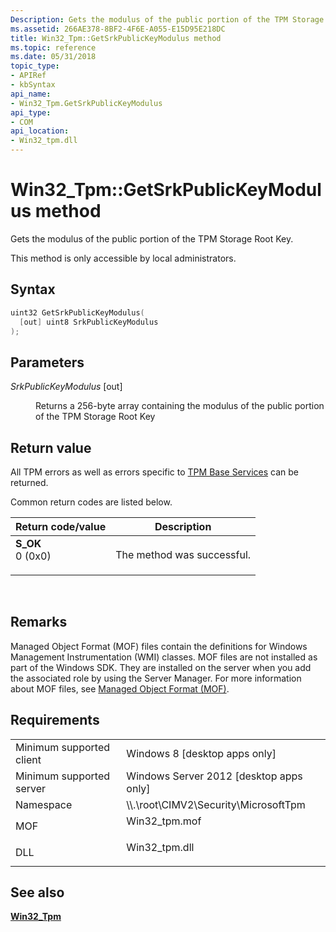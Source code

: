 ```yaml
---
Description: Gets the modulus of the public portion of the TPM Storage Root Key.
ms.assetid: 266AE378-8BF2-4F6E-A055-E15D95E218DC
title: Win32_Tpm::GetSrkPublicKeyModulus method
ms.topic: reference
ms.date: 05/31/2018
topic_type: 
- APIRef
- kbSyntax
api_name: 
- Win32_Tpm.GetSrkPublicKeyModulus
api_type: 
- COM
api_location: 
- Win32_tpm.dll
---
```


# Win32\_Tpm::GetSrkPublicKeyModulus method

Gets the modulus of the public portion of the TPM Storage Root Key.

This method is only accessible by local administrators.

## Syntax


```C++
uint32 GetSrkPublicKeyModulus(
  [out] uint8 SrkPublicKeyModulus
);
```



## Parameters

<dl> <dt>

*SrkPublicKeyModulus* \[out\]
</dt> <dd>

Returns a 256-byte array containing the modulus of the public portion of the TPM Storage Root Key

</dd> </dl>

## Return value

All TPM errors as well as errors specific to [TPM Base Services](../tbs/tbs-return-codes.md) can be returned.

Common return codes are listed below.



| Return code/value                                                                                                                                 | Description                           |
|---------------------------------------------------------------------------------------------------------------------------------------------------|---------------------------------------|
| <dl> <dt>**S\_OK**</dt> <dt>0 (0x0)</dt> </dl> | The method was successful.<br/> |



 

## Remarks

Managed Object Format (MOF) files contain the definitions for Windows Management Instrumentation (WMI) classes. MOF files are not installed as part of the Windows SDK. They are installed on the server when you add the associated role by using the Server Manager. For more information about MOF files, see [Managed Object Format (MOF)](../wmisdk/managed-object-format--mof-.md).

## Requirements



|                                     |                                                                                           |
|-------------------------------------|-------------------------------------------------------------------------------------------|
| Minimum supported client<br/> | Windows 8 \[desktop apps only\]<br/>                                                |
| Minimum supported server<br/> | Windows Server 2012 \[desktop apps only\]<br/>                                      |
| Namespace<br/>                | \\\\.\\root\\CIMV2\\Security\\MicrosoftTpm<br/>                                     |
| MOF<br/>                      | <dl> <dt>Win32\_tpm.mof</dt> </dl> |
| DLL<br/>                      | <dl> <dt>Win32\_tpm.dll</dt> </dl> |



## See also

<dl> <dt>

[**Win32\_Tpm**](win32-tpm.md)
</dt> </dl>

 

 